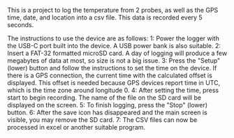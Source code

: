 This is a project to log the temperature from 2 probes, as well as the GPS time, date, and location into a csv file. 
This data is recorded every 5 seconds.

The instructions to use the device are as follows:
  1: Power the logger with the USB-C port built into the device. A USB power bank is also suitable. 
  2: Insert a FAT-32 formatted microSD card. A day of logging will produce a few megabytes of data at most, so size is not a big issue. 
  3: Press the "Setup" (lower) button and follow the instructions to set the time on the device. If there is a GPS connection, the current time with the calculated offset is displayed. This offset is needed because GPS devices report time in UTC, which is the time zone around longitude 0. 
  4: After setting the time, press start to begin recording. The name of the file on the SD card will be displayed on the screen.
  5: To finish logging, press the "Stop" (lower) button. 
  6: After the save icon has disappeared and the main screen is visible, you may remove the SD card. 
  7: The CSV files can now be processed in excel or another suitable program. 
  
